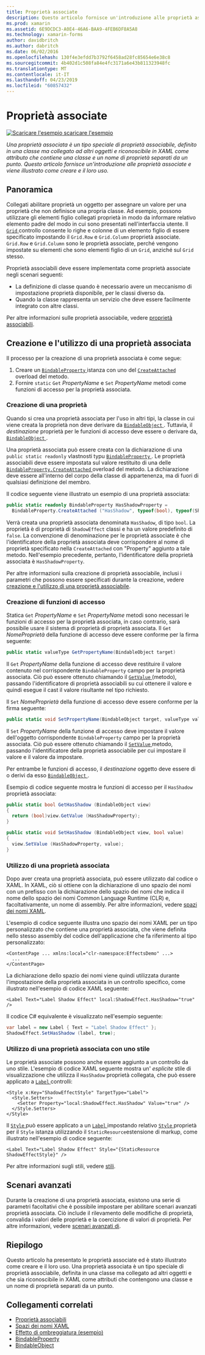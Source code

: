 ```yaml
---
title: Proprietà associate
description: Questo articolo fornisce un'introduzione alle proprietà associate e viene illustrato come creare e il loro uso.
ms.prod: xamarin
ms.assetid: 6E9DCDC3-A0E4-46A6-BAA9-4FEB6DF8A5A8
ms.technology: xamarin-forms
author: davidbritch
ms.author: dabritch
ms.date: 06/02/2016
ms.openlocfilehash: 130f4e3efdd7b3792f6458ad28fc85654e6e38c8
ms.sourcegitcommit: 4b402d1c508fa84e4fc3171a6e43b811323948fc
ms.translationtype: MT
ms.contentlocale: it-IT
ms.lasthandoff: 04/23/2019
ms.locfileid: "60857432"
---
```

# <a name="attached-properties"></a>Proprietà associate

[![Scaricare l'esempio](~/media/shared/download.png) scaricare l'esempio](https://developer.xamarin.com/samples/xamarin-forms/effects/shadoweffect/)

_Una proprietà associata è un tipo speciale di proprietà associabile, definito in una classe ma collegato ad altri oggetti e riconoscibile in XAML come attributo che contiene una classe e un nome di proprietà separati da un punto. Questo articolo fornisce un'introduzione alle proprietà associate e viene illustrato come creare e il loro uso._

## <a name="overview"></a>Panoramica

Collegati abilitare proprietà un oggetto per assegnare un valore per una proprietà che non definisce una propria classe. Ad esempio, possono utilizzare gli elementi figlio collegati proprietà in modo da informare relativo elemento padre del modo in cui sono presentati nell'interfaccia utente. Il [ `Grid` ](xref:Xamarin.Forms.Grid) controllo consente lo righe e colonne di un elemento figlio di essere specificato impostando il `Grid.Row` e `Grid.Column` proprietà associate. `Grid.Row` e `Grid.Column` sono le proprietà associate, perché vengono impostate su elementi che sono elementi figlio di un `Grid`, anziché sul `Grid` stesso.

Proprietà associabili deve essere implementata come proprietà associate negli scenari seguenti:

- La definizione di classe quando è necessario avere un meccanismo di impostazione proprietà disponibile, per le classi diverso da.
- Quando la classe rappresenta un servizio che deve essere facilmente integrato con altre classi.

Per altre informazioni sulle proprietà associabile, vedere [proprietà associabili](~/xamarin-forms/xaml/bindable-properties.md).

## <a name="creating-and-consuming-an-attached-property"></a>Creazione e l'utilizzo di una proprietà associata

Il processo per la creazione di una proprietà associata è come segue:

1. Creare un [ `BindableProperty` ](xref:Xamarin.Forms.BindableProperty) istanza con uno del [ `CreateAttached` ](xref:Xamarin.Forms.BindableProperty.CreateAttached*) overload del metodo.
1. Fornire `static` `Get` *PropertyName* e `Set` *PropertyName* metodi come funzioni di accesso per la proprietà associata.

### <a name="creating-a-property"></a>Creazione di una proprietà

Quando si crea una proprietà associata per l'uso in altri tipi, la classe in cui viene creata la proprietà non deve derivare da [ `BindableObject` ](xref:Xamarin.Forms.BindableObject). Tuttavia, il *destinazione* proprietà per le funzioni di accesso deve essere o derivare da, [ `BindableObject` ](xref:Xamarin.Forms.BindableObject).

Una proprietà associata può essere creata con la dichiarazione di una `public static readonly` vlastnosti typu [ `BindableProperty` ](xref:Xamarin.Forms.BindableProperty). Le proprietà associabili deve essere impostata sul valore restituito di una delle [ `BindableProperty.CreateAttached` ](xref:Xamarin.Forms.BindableProperty.CreateAttached(System.String,System.Type,System.Type,System.Object,Xamarin.Forms.BindingMode,Xamarin.Forms.BindableProperty.ValidateValueDelegate,Xamarin.Forms.BindableProperty.BindingPropertyChangedDelegate,Xamarin.Forms.BindableProperty.BindingPropertyChangingDelegate,Xamarin.Forms.BindableProperty.CoerceValueDelegate,Xamarin.Forms.BindableProperty.CreateDefaultValueDelegate)) overload del metodo. La dichiarazione deve essere all'interno del corpo della classe di appartenenza, ma di fuori di qualsiasi definizione del membro.

Il codice seguente viene illustrato un esempio di una proprietà associata:

```csharp
public static readonly BindableProperty HasShadowProperty =
  BindableProperty.CreateAttached ("HasShadow", typeof(bool), typeof(ShadowEffect), false);
```

Verrà creata una proprietà associata denominata `HasShadow`, di tipo `bool`. La proprietà è di proprietà di `ShadowEffect` classi e ha un valore predefinito di `false`. La convenzione di denominazione per le proprietà associate è che l'identificatore della proprietà associata deve corrispondere al nome di proprietà specificato nella `CreateAttached` con "Property" aggiunto a tale metodo. Nell'esempio precedente, pertanto, l'identificatore della proprietà associata è `HasShadowProperty`.

Per altre informazioni sulla creazione di proprietà associabile, inclusi i parametri che possono essere specificati durante la creazione, vedere [creazione e l'utilizzo di una proprietà associabile](~/xamarin-forms/xaml/bindable-properties.md#consuming-bindable-property).

### <a name="creating-accessors"></a>Creazione di funzioni di accesso

Statica `Get` *PropertyName* e `Set` *PropertyName* metodi sono necessari le funzioni di accesso per la proprietà associata, in caso contrario, sarà possibile usare il sistema di proprietà di proprietà associata. Il `Get` *NomeProprietà* della funzione di accesso deve essere conforme per la firma seguente:

```csharp
public static valueType GetPropertyName(BindableObject target)
```

Il `Get` *PropertyName* della funzione di accesso deve restituire il valore contenuto nel corrispondente `BindableProperty` campo per la proprietà associata. Ciò può essere ottenuto chiamando il [ `GetValue` ](xref:Xamarin.Forms.BindableObject.GetValue(Xamarin.Forms.BindableProperty)) (metodo), passando l'identificatore di proprietà associabili su cui ottenere il valore e quindi esegue il cast il valore risultante nel tipo richiesto.

Il `Set` *NomeProprietà* della funzione di accesso deve essere conforme per la firma seguente:

```csharp
public static void SetPropertyName(BindableObject target, valueType value)
```

Il `Set` *PropertyName* della funzione di accesso deve impostare il valore dell'oggetto corrispondente `BindableProperty` campo per la proprietà associata. Ciò può essere ottenuto chiamando il [ `SetValue` ](xref:Xamarin.Forms.BindableObject.SetValue(Xamarin.Forms.BindableProperty,System.Object)) metodo, passando l'identificatore della proprietà associabile per cui impostare il valore e il valore da impostare.

Per entrambe le funzioni di accesso, il *destinazione* oggetto deve essere di o derivi da esso [ `BindableObject` ](xref:Xamarin.Forms.BindableObject).

Esempio di codice seguente mostra le funzioni di accesso per il `HasShadow` proprietà associata:

```csharp
public static bool GetHasShadow (BindableObject view)
{
  return (bool)view.GetValue (HasShadowProperty);
}

public static void SetHasShadow (BindableObject view, bool value)
{
  view.SetValue (HasShadowProperty, value);
}
```

### <a name="consuming-an-attached-property"></a>Utilizzo di una proprietà associata

Dopo aver creata una proprietà associata, può essere utilizzato dal codice o XAML. In XAML, ciò si ottiene con la dichiarazione di uno spazio dei nomi con un prefisso con la dichiarazione dello spazio dei nomi che indica il nome dello spazio dei nomi Common Language Runtime (CLR) e, facoltativamente, un nome di assembly. Per altre informazioni, vedere [spazi dei nomi XAML](~/xamarin-forms/xaml/namespaces.md).

L'esempio di codice seguente illustra uno spazio dei nomi XAML per un tipo personalizzato che contiene una proprietà associata, che viene definita nello stesso assembly del codice dell'applicazione che fa riferimento al tipo personalizzato:

```xaml
<ContentPage ... xmlns:local="clr-namespace:EffectsDemo" ...>
  ...
</ContentPage>
```

La dichiarazione dello spazio dei nomi viene quindi utilizzata durante l'impostazione della proprietà associata in un controllo specifico, come illustrato nell'esempio di codice XAML seguente:

```xaml
<Label Text="Label Shadow Effect" local:ShadowEffect.HasShadow="true" />
```

Il codice C# equivalente è visualizzato nell'esempio seguente:

```csharp
var label = new Label { Text = "Label Shadow Effect" };
ShadowEffect.SetHasShadow (label, true);
```

### <a name="consuming-an-attached-property-with-a-style"></a>Utilizzo di una proprietà associata con uno stile

Le proprietà associate possono anche essere aggiunto a un controllo da uno stile. L'esempio di codice XAML seguente mostra un' *esplicite* stile di visualizzazione che utilizza il `HasShadow` proprietà collegata, che può essere applicato a [ `Label` ](xref:Xamarin.Forms.Label) controlli:

```xaml
<Style x:Key="ShadowEffectStyle" TargetType="Label">
  <Style.Setters>
    <Setter Property="local:ShadowEffect.HasShadow" Value="true" />
  </Style.Setters>
</Style>
```

Il [ `Style` ](xref:Xamarin.Forms.Style) può essere applicato a un [ `Label` ](xref:Xamarin.Forms.Label) impostando relativo [ `Style` ](xref:Xamarin.Forms.VisualElement.Style) proprietà per il `Style` istanza utilizzando il `StaticResource`estensione di markup, come illustrato nell'esempio di codice seguente:

```xaml
<Label Text="Label Shadow Effect" Style="{StaticResource ShadowEffectStyle}" />
```

Per altre informazioni sugli stili, vedere [stili](~/xamarin-forms/user-interface/styles/index.md).

## <a name="advanced-scenarios"></a>Scenari avanzati

Durante la creazione di una proprietà associata, esistono una serie di parametri facoltativi che è possibile impostare per abilitare scenari avanzati proprietà associata. Ciò include il rilevamento delle modifiche di proprietà, convalida i valori delle proprietà e la coercizione di valori di proprietà. Per altre informazioni, vedere [scenari avanzati di](~/xamarin-forms/xaml/bindable-properties.md#advanced).

## <a name="summary"></a>Riepilogo

Questo articolo ha presentato le proprietà associate ed è stato illustrato come creare e il loro uso. Una proprietà associata è un tipo speciale di proprietà associabile, definita in una classe ma collegato ad altri oggetti e che sia riconoscibile in XAML come attributi che contengono una classe e un nome di proprietà separati da un punto.


## <a name="related-links"></a>Collegamenti correlati

- [Proprietà associabili](~/xamarin-forms/xaml/bindable-properties.md)
- [Spazi dei nomi XAML](~/xamarin-forms/xaml/namespaces.md)
- [Effetto di ombreggiatura (esempio)](https://developer.xamarin.com/samples/xamarin-forms/effects/shadoweffect/)
- [BindableProperty](xref:Xamarin.Forms.BindableProperty)
- [BindableObject](xref:Xamarin.Forms.BindableObject)
